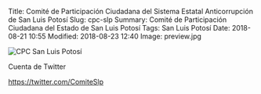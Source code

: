 Title: Comité de Participación Ciudadana del Sistema Estatal Anticorrupción de San Luis Potosí
Slug: cpc-slp
Summary: Comité de Participación Ciudadana del Estado de San Luis Potosí
Tags: San Luis Potosí
Date: 2018-08-21 10:55
Modified: 2018-08-23 12:40
Image: preview.jpg

<img class="img-fluid" src="slp.jpg" alt="CPC San Luis Potosí">

Cuenta de Twitter

<https://twitter.com/ComiteSlp>
 
